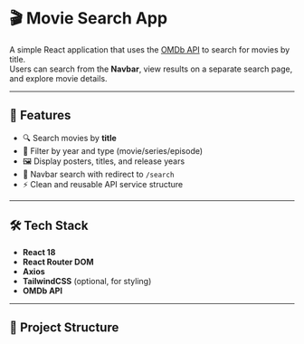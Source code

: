 # 🎬 Movie Search App

A simple React application that uses the [OMDb API](https://www.omdbapi.com/) to search for movies by title.  
Users can search from the **Navbar**, view results on a separate search page, and explore movie details.

---

## 🚀 Features
- 🔍 Search movies by **title**
- 📅 Filter by year and type (movie/series/episode)
- 🖼️ Display posters, titles, and release years
- 🧭 Navbar search with redirect to `/search`
- ⚡ Clean and reusable API service structure

---

## 🛠️ Tech Stack
- **React 18**
- **React Router DOM**
- **Axios**
- **TailwindCSS** (optional, for styling)
- **OMDb API**

---

## 📂 Project Structure
